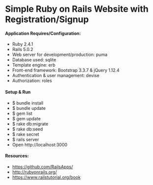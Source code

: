 Simple Ruby on Rails Website with Registration/Signup
================

#### Application Requires/Configuration:
* Ruby 2.4.1
* Rails 5.0.2
* Web server for development/production: puma
* Database used: sqlite
* Template engine: erb
* Front-end framework: Bootstrap 3.3.7 & jQuery 1.12.4
* Authentication & user management: devise
* Authorization: roles

#### Setup & Run
* $ bundle install
* $ bundle update
* $ gem list
* $ gem update
* $ rake db:migrate
* $ rake db:seed
* $ rake secret
* $ rails server
* Open http://localhost:3000

#### Resources:
* https://github.com/RailsApps/
* http://rubyonrails.org/
* https://www.railstutorial.org/book
